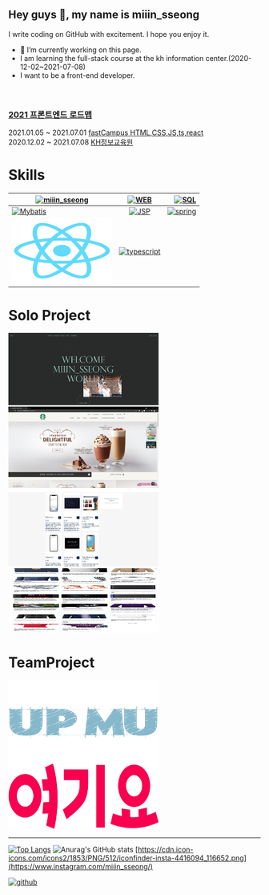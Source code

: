 ## Hey guys 👋, my name is miiin_sseong

I write coding on GitHub with excitement.
I hope you enjoy it.

- 🔭 I’m currently working on this page.
- I am learning the full-stack course at the kh information center.(2020-12-02~2021-07-08)
- I want to be a front-end developer.
  <br><br><br>

### [2021 프론트엔드 로드맵](https://github.com/kamranahmedse/developer-roadmap/blob/master/translations/korean/README.md)

2021.01.05 ~ 2021.07.01 [fastCampus HTML,CSS,JS,ts,react](https://github.com/alstjd0051/WEB_fastCampus)
<br />
2020.12.02 ~ 2021.07.08 [KH정보교육원](https://github.com/alstjd0051/KH_Spring)

# Skills

| [<img alt="miiin_sseong" src="https://ryulth.com/assets//img/Java-logo.png" width="200" height="100">](https://github.com/alstjd0051/JAVA)                                                                                                | [<img alt="WEB" src="https://fiverr-res.cloudinary.com/images/t_main1,q_auto,f_auto,q_auto,f_auto/gigs/116550465/original/0fbd11ff09a130dda503c44e00d46cd20ea50589/do-any-coding-in-html-javascript-jquery.png" width="200" height="100">](https://github.com/alstjd0051/WEB_KH) | [<img alt="SQL" src="https://media.vlpt.us/images/ghd64845/post/05309814-d0d0-45f4-b685-54308695e7a2/SQL.png" width="200" height="100" >](https://github.com/alstjd0051/SQL/tree/master/oracle_workspace) |
| ----------------------------------------------------------------------------------------------------------------------------------------------------------------------------------------------------------------------------------------- | :------------------------------------------------------------------------------------------------------------------------------------------------------------------------------------------------------------------------------------------------------------------------------: | --------------------------------------------------------------------------------------------------------------------------------------------------------------------------------------------------------: |
| [<img alt="Mybatis" src="https://media.vlpt.us/images/eesiwoo/post/5bb2a71b-0692-43b0-b638-a4337975d203/mybatis-superbird-small.png" width="200" height="100">](https://github.com/alstjd0051/web_sever_worspace/tree/main/maven-mybatis) |                                                                [<img alt="JSP" src="https://miro.medium.com/max/630/1*zKnKunxf74dpaMMtcKrB9g.png" width="200">](https://github.com/alstjd0051/web_sever_worspace)                                                                |              [<img alt="spring" src="https://encrypted-tbn0.gstatic.com/images?q=tbn:ANd9GcRWRgauCGmj5swudU_5YcZ2Bn6yfr6bpYM4ig&usqp=CAU" width="200">](https://github.com/alstjd0051/web_sever_worspace) |
| [<img alt="react" src="https://github.com/alstjd0051/React-shop/blob/master/public/logo512.png?raw=true" width="200" height="130">](https://github.com/alstjd0051/react)                                                             |                                      [<img alt="typescript" src="https://encrypted-tbn0.gstatic.com/images?q=tbn:ANd9GcRdOEi-bSS4koMCjuds0MnvbeamMhtYt0e_Rg&usqp=CAU" width="200" height="130">](https://github.com/alstjd0051/TypeScript)                                       |

# Solo Project

[<img alt="firstHTML" src="https://github.com/alstjd0051/WEB_Project/blob/master/assets/img/Main.png?raw=true" width="300">](https://alstjd0051.github.io/WEB_Project/)[<img alt="minseongbucks" src="https://github.com/alstjd0051/minseongbucks_project/raw/master/screen_shot.png?raw=true" width="300">](https://github.com/alstjd0051/minseongbucks_project) [<img alt="reactProject" src="https://github.com/alstjd0051/React-shop/blob/master/img.png?raw=true" width="300">](https://github.com/alstjd0051/React-shop)[<img alt="shoppingPJ" src="https://github.com/alstjd0051/react-shopping-cart/blob/master/public/localhost_3000_.png?raw=true" width=300 height=130>](https://github.com/alstjd0051/react-shopping-cart)


# TeamProject

[<img alt="upmu" src="https://github.com/HSdover/final-pjt-upmu/raw/master/src/main/webapp/resources/images/logo1.png" width="300" height=163.5>](https://github.com/HSdover/final-pjt-upmu/)[<img alt="semi_pj" src="https://github.com/ksh940911/KH_SEMI_PROJECT/blob/main/yeogiyo/WebContent/images/yeogiyo.png?raw=true" width="300" height="130">](https://github.com/ksh940911/KH_SEMI_PROJECT)

<hr>

[![Top Langs](https://github-readme-stats.vercel.app/api/top-langs/?username=alstjd0051&langs_count=8)](https://github.com/anuraghazra/github-readme-stats)
![Anurag's GitHub stats](https://github-readme-stats.vercel.app/api?username=alstjd0051&show_icons=true&theme=radical)
[https://cdn.icon-icons.com/icons2/1853/PNG/512/iconfinder-insta-4416094_116652.png](https://www.instagram.com/miiin_sseong/)



[<img src='https://cdn.jsdelivr.net/npm/simple-icons@3.0.1/icons/github.svg' alt='github' height='40' background-color: e9ebef> ](https://github.com/alstjd0051)
